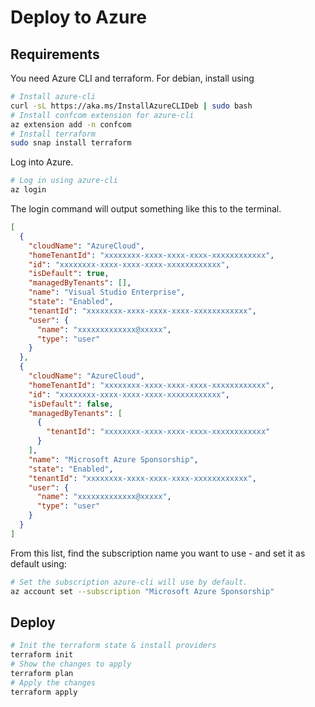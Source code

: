 # Deploy to Azure

## Requirements

You need Azure CLI and terraform. For debian, install using

```sh
# Install azure-cli
curl -sL https://aka.ms/InstallAzureCLIDeb | sudo bash
# Install confcom extension for azure-cli
az extension add -n confcom
# Install terraform
sudo snap install terraform
```

Log into Azure.

```sh
# Log in using azure-cli
az login
```

The login command will output something like this to the terminal.
```json
[
  {
    "cloudName": "AzureCloud",
    "homeTenantId": "xxxxxxxx-xxxx-xxxx-xxxx-xxxxxxxxxxxx",
    "id": "xxxxxxxx-xxxx-xxxx-xxxx-xxxxxxxxxxxx",
    "isDefault": true,
    "managedByTenants": [],
    "name": "Visual Studio Enterprise",
    "state": "Enabled",
    "tenantId": "xxxxxxxx-xxxx-xxxx-xxxx-xxxxxxxxxxxx",
    "user": {
      "name": "xxxxxxxxxxxxx@xxxxx",
      "type": "user"
    }
  },
  {
    "cloudName": "AzureCloud",
    "homeTenantId": "xxxxxxxx-xxxx-xxxx-xxxx-xxxxxxxxxxxx",
    "id": "xxxxxxxx-xxxx-xxxx-xxxx-xxxxxxxxxxxx",
    "isDefault": false,
    "managedByTenants": [
      {
        "tenantId": "xxxxxxxx-xxxx-xxxx-xxxx-xxxxxxxxxxxx"
      }
    ],
    "name": "Microsoft Azure Sponsorship",
    "state": "Enabled",
    "tenantId": "xxxxxxxx-xxxx-xxxx-xxxx-xxxxxxxxxxxx",
    "user": {
      "name": "xxxxxxxxxxxxx@xxxxx",
      "type": "user"
    }
  }
]
```

From this list, find the subscription name you want to use - and set it as default using:

```sh
# Set the subscription azure-cli will use by default.
az account set --subscription "Microsoft Azure Sponsorship"
```

## Deploy

```sh
# Init the terraform state & install providers
terraform init
# Show the changes to apply
terraform plan
# Apply the changes
terraform apply
```
